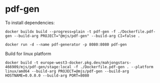 # pdf-gen

To install dependencies:

```
docker buildx build --progress=plain -t pdf-gen -f ./Dockerfile.pdf-gen --build-arg PROJECT="@mjs/pdf-gen" --build-arg CI=false .
```

```
docker run -d --name pdf-generator -p 8080:8080 pdf-gen
```

Build for linux platform

```
docker build -t europe-west3-docker.pkg.dev/mahjongstars-466909/mjs/pdf-gen/stage:local -f ./Dockerfile.pdf-gen . --platform linux/amd64 --build-arg PROJECT=@mjs/pdf-gen --build-arg HOSTNAME=0.0.0.0 --build-arg PORT=8080
```
